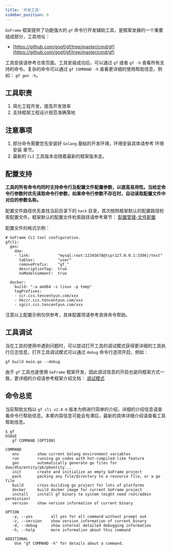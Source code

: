 ```yaml
---
title: '开发工具'
sidebar_position: 0
---
```


`GoFrame` 框架提供了功能强大的 `gf` 命令行开发辅助工具，是框架发展的一个重要组成部分，工具地址：

- [https://github.com/gogf/gf/tree/master/cmd/gf](https://github.com/gogf/gf/tree/master/cmd/gf)

工具安装请参考仓库页面。工具安装成功后，可以通过 `gf` 或者 `gf -h` 查看所有支持的命令。复杂的命令可以通过 `gf COMMAND -h` 查看更详细的使用帮助信息，例如： `gf gen -h`。

## 工具职责

1. 简化工程开发，提高开发效率
2. 支持框架工程设计规范准确落地

## 注意事项

1. 部分命令需要您先安装好 `Golang` 基础的开发环境，环境安装具体请参考 环境安装 章节。
2. 最新的 `CLI` 工具版本会随着最新的框架版本走。

## 配置支持

**工具的所有命令均同时支持命令行及配置文件配置参数，以提高易用性。当给定命令行参数时优先读取命令行参数，如果命令行参数不存在时，自动读取配置文件中对应的参数名称。**

配置文件路径优先查找当前目录下的 `hack` 目录，其次按照框架默认的配置路径检索配置文件。框架默认的配置文件检索路径请参考章节： [配置管理-文件配置](output/goframe-v2.4-md/核心组件-重点/配置管理/配置管理-文件配置)

配置文件的格式示例：

```
# GoFrame CLI tool configuration.
gfcli:
  gen:
    dao:
    - link:            "mysql:root:12345678@tcp(127.0.0.1:3306)/test"
      tables:          "user"
      removePrefix:    "gf_"
      descriptionTag:  true
      noModelComment:  true

  docker:
    build: "-a amd64 -s linux -p temp"
    tagPrefixes:
    - ccr.ccs.tencentyun.com/xxx
    - hkccr.ccs.tencentyun.com/xxx
    - sgccr.ccs.tencentyun.com/xxx
```

注意以上配置示例仅供参考，具体配置项请参考具体命令帮助。

## 工具调试

当在工具的使用中遇到问题时，可以尝试打开工具的调试模式获得更详细的工具执行日志信息，打开工具调试模式可以通过 `debug` 命令行选项开启，例如：

```
gf build main.go --debug
```

由于 `gf` 工具也是使用 `GoFrame` 框架开发，因此调试信息的开启也是同框架方式一致，更详细的介绍请参考框架介绍文档： [调试模式](output/goframe-v2.4-md/核心组件-重点/调试模式)

## 命令总览

当前帮助文档以 `gf cli v2.0.0` 版本为例进行简单的介绍，详细的介绍信息请查看命令行帮助信息。本章内容信息可能会有滞后，最新的具体详细介绍请查看工具帮助信息。

```
$ gf
USAGE
   gf COMMAND [OPTION]

COMMAND
   env        show current Golang environment variables
   run        running go codes with hot-compiled-like feature
   gen        automatically generate go files for dao/dto/entity/pb/pbentity...
   init       create and initialize an empty GoFrame project
   pack       packing any file/directory to a resource file, or a go file
   build      cross-building go project for lots of platforms
   docker     build docker image for current GoFrame project
   install    install gf binary to system (might need root/admin permission)
   version    show version information of current binary

OPTION
   -y, --yes        all yes for all command without prompt ask
   -v, --version    show version information of current binary
   -d, --debug      show internal detailed debugging information
   -h, --help       more information about this command

ADDITIONAL
    Use "gf COMMAND -h" for details about a command.
```

    